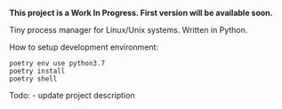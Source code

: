 **This project is a Work In Progress. First version will be available soon.**

Tiny process manager for Linux/Unix systems. Written in Python.

How to setup development environment:
```
poetry env use python3.7
poetry install
poetry shell
```

Todo:
    - update project description
